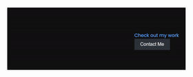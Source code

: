 
![gif](https://github.com/rishizip/python-lectures/blob/92a8232de758f078464a5609e263ed5a6cef3e56/custom%20bio%20ezgif.gif)
